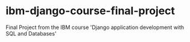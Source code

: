 # ibm-django-course-final-project
Final Project from the IBM course 'Django application development with SQL and Databases'
